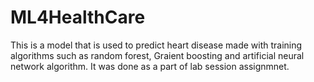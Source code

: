 # ML4HealthCare
This is a model that is used to predict heart disease made with training algorithms such as random forest, Graient boosting and artificial neural network algorithm. It was done as a part of lab session assignmnet.
